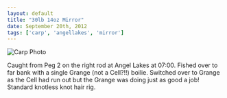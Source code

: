 ```yaml
---
layout: default
title: "30lb 14oz Mirror"
date: September 20th, 2012
tags: ['carp', 'angellakes', 'mirror']
---
```


![Carp Photo](https://s3-eu-west-1.amazonaws.com/davemcnally/2012-09-20+07.26.47.jpg)

Caught from Peg 2 on the right rod at Angel Lakes at 07:00. Fished over to far bank with a single Grange (not a Cell?!!) boilie. Switched over to Grange as the Cell had run out but the Grange was doing just as good a job! Standard knotless knot hair rig.